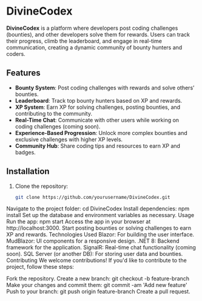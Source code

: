 # DivineCodex

**DivineCodex** is a platform where developers post coding challenges (bounties), and other developers solve them for rewards. Users can track their progress, climb the leaderboard, and engage in real-time communication, creating a dynamic community of bounty hunters and coders.

## Features
- **Bounty System**: Post coding challenges with rewards and solve others’ bounties.
- **Leaderboard**: Track top bounty hunters based on XP and rewards.
- **XP System**: Earn XP for solving challenges, posting bounties, and contributing to the community.
- **Real-Time Chat**: Communicate with other users while working on coding challenges (coming soon).
- **Experience-Based Progression**: Unlock more complex bounties and exclusive challenges with higher XP levels.
- **Community Hub**: Share coding tips and resources to earn XP and badges.

## Installation
1. Clone the repository:
   ```bash
   git clone https://github.com/yourusername/DivineCodex.git
Navigate to the project folder:
cd DivineCodex
Install dependencies:
npm install
Set up the database and environment variables as necessary.
Usage
Run the app:
npm start
Access the app in your browser at http://localhost:3000.
Start posting bounties or solving challenges to earn XP and rewards.
Technologies Used
Blazor: For building the user interface.
MudBlazor: UI components for a responsive design.
.NET 8: Backend framework for the application.
SignalR: Real-time chat functionality (coming soon).
SQL Server (or another DB): For storing user data and bounties.
Contributing
We welcome contributions! If you'd like to contribute to the project, follow these steps:

Fork the repository.
Create a new branch:
git checkout -b feature-branch
Make your changes and commit them:
git commit -am 'Add new feature'
Push to your branch:
git push origin feature-branch
Create a pull request.
